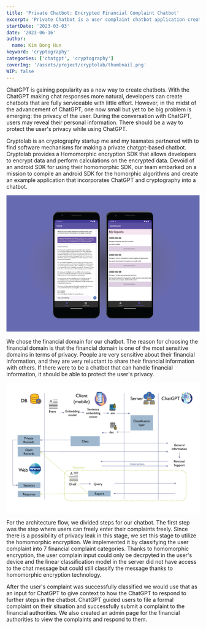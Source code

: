 ```yaml
---
title: 'Private Chatbot: Encrypted Financial Complaint Chatbot'
excerpt: 'Private Chatbot is a user complaint chatbot application created with two technologies: Homomorphic Encryption and ChatGPT. Cryptolab, a startup that creates cryptographic solutions, provided us with SDKs to use Homomorphic encryption technology allowing us to encrypt chat messages.'
startDate: '2023-03-03'
date: '2023-06-16'
author:
  name: Kim Dong Hun
keyword: 'cryptography'
categories: ['chatgpt', 'cryptography']
coverImg: '/assets/project/cryptolab/thumbnail.png'
WIP: false
---
```


ChatGPT is gaining popularity as a new way to create chatbots. With the ChatGPT making chat responses more natural, developers can create chatbots that are fully serviceable with little effort. However, in the midst of the advancement of ChatGPT, one now small but yet to be big problem is emerging: the privacy of the user. During the conversation with ChatGPT, users may reveal their personal information. There should be a way to protect the user's privacy while using ChatGPT.

Cryptolab is an cryptography startup me and my teamates partnered with to find software mechanisms for making a private chatgpt-based chatbot. Cryptolab provides a Homomorphic encryption SDK that allows developers to encrypt data and perform calculations on the encrypted data. Devoid of an android SDK for using their homomorphic SDK, our team embarked on a mission to compile an android SDK for the homorphic algorithms and create an example application that incorporates ChatGPT and cryptography into a chatbot.

![Demo](/assets/project/cryptolab/thumbnail.png)

We chose the financial domain for our chatbot. The reason for choosing the financial domain is that the financial domain is one of the most sensitive domains in terms of privacy. People are very sensitive about their financial information, and they are very reluctant to share their financial information with others. If there were to be a chatbot that can handle financial information, it should be able to protect the user's privacy.

![Service Architecture](/assets/project/cryptolab/architecture.png)

For the architecture flow, we divided steps for our chatbot. The first step was the step where users can freely enter their complaints freely. Since there is a possibility of privacy leak in this stage, we set this stage to utilize the homomorphic encryption. We implemented it by classifying the user complaint into 7 financial complaint categories. Thanks to homomorphic encryption, the user complain input could only be decrpyted in the user's device and the linear classification model in the server did not have access to the chat message but could still classify the message thanks to homomorphic encryption technology.

After the user's complaint was successfully classified we would use that as an input for ChatGPT to give context to how the ChatGPT to respond to further steps in the chatbot. ChatGPT guided users to file a formal complaint on their situation and successfully submit a complaint to the financial authorities. We also created an admin page for the financial authorities to view the complaints and respond to them.
